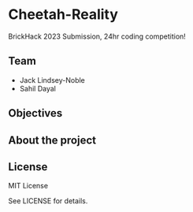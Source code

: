 # Cheetah-Reality
BrickHack 2023 Submission, 24hr coding competition!
  
## Team

- Jack Lindsey-Noble
- Sahil Dayal

## Objectives


## About the project

## License

MIT License

See LICENSE for details.
